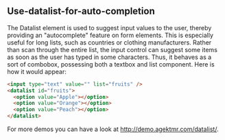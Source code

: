 ## Use-datalist-for-auto-completion

The Datalist element is used to suggest input values to the user, thereby providing an "autocomplete" feature on form elements. This is especially useful for long lists, such as countries or clothing manufacturers. Rather than scan through the entire list, the input control can suggest some items as soon as the user has typed in some characters. Thus, it behaves as a sort of combobox, possessing both a textbox and list component. Here is how it would appear:

```html
<input type="text" value="" list="fruits" />
<datalist id="fruits">
  <option value="Apple"></option> 
  <option value="Orange"></option> 
  <option value="Peach"></option> 
</datalist>
```

For more demos you can have a look at http://demo.agektmr.com/datalist/.